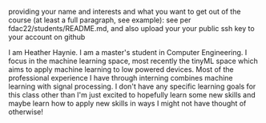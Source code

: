providing your name and interests and what you want to get out of the course (at least a full paragraph, see example): 
see per fdac22/students/README.md, and also upload your your public ssh key to your account on github

I am Heather Haynie. I am a master's student in Computer Engineering. I focus in the machine learning space, most recently the 
tinyML space which aims to apply machine learning to low powered devices. Most of the professional experience I have through
interning combines machine learning with signal processing. I don't have any specific learning goals for this class
other than I'm just excited to hopefully learn some new skills and maybe learn how to apply new skills in ways I might
not have thought of otherwise!
